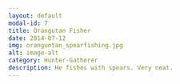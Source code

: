 ```yaml
---
layout: default
modal-id: 7
title: Orangutan Fisher
date: 2014-07-12
img: oranguntan_spearfishing.jpg
alt: image-alt
category: Hunter-Gatherer
description: He fishes with spears. Very neat.
---
```

